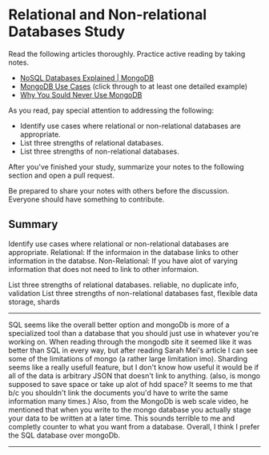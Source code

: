 # Relational and Non-relational Databases Study

Read the following articles thoroughly. Practice active reading by taking notes.

-   [NoSQL Databases Explained | MongoDB](https://www.mongodb.com/nosql-explained)
-   [MongoDB Use Cases](http://docs.mongodb.org/ecosystem/use-cases/) (click
    through to at least one detailed example)
-   [Why You Sould Never Use MongoDB](http://www.sarahmei.com/blog/2013/11/11/why-you-should-never-use-mongodb/)

As you read, pay special attention to addressing the following:

-   Identify use cases where relational or non-relational databases are
    appropriate.
-   List three strengths of relational databases.
-   List three strengths of non-relational databases.

After you've finished your study, summarize your notes to the following section
and open a pull request.

Be prepared to share your notes with others before the discussion. Everyone
should have something to contribute.

## Summary

<!-- your notes here -->
Identify use cases where relational or non-relational databases are appropriate.
Relational: If the informaion in the database links to other information in the databse.
Non-Relational: If you have alot of varying information that does not need to link to other informaion.

List three strengths of relational databases.
reliable, no duplicate info, validation
List three strengths of non-relational databases
fast, flexible data storage, shards

---

SQL seems like the overall better option and mongoDb is more of a specialized tool than a database that you should just use in whatever you're working on. When reading through the mongodb site it seemed like it was better than SQL in every way, but after reading Sarah Mei's article I can see some of the limitations of mongo (a rather large limitation imo). Sharding seems like a really usefull feature, but I don't know how useful it would be if all of the data is arbitrary JSON that doesn't link to anything. (also, is mongo supposed to save space or take up alot of hdd space? It seems to me that b/c you shouldn't link the documents you'd have to write the same information many times.) Also, from the MongoDb is web scale video, he mentioned that when you write to the mongo database you actually stage your data to be written at a later time. This sounds terrible to me and completly counter to what you want from a database. Overall, I think I prefer the SQL database over mongoDb.

---
<!--
Notes:
NoSQL Database Types

Document databases pair each key with a complex data structure known as a document. Documents can contain many different key-value pairs, or key-array pairs, or even nested documents.
Graph stores are used to store information about networks of data, such as social connections. Graph stores include Neo4J and Giraph.
Key-value stores are the simplest NoSQL databases. Every single item in the database is stored as an attribute name (or 'key'), together with its value. Examples of key-value stores are Riak and Berkeley DB. Some key-value stores, such as Redis, allow each value to have a type, such as 'integer', which adds functionality.
Wide-column stores such as Cassandra and HBase are optimized for queries over large datasets, and store columns of data together, instead of rows.


The Benefits of NoSQL

When compared to relational databases, NoSQL databases are more scalable and provide superior performance, and their data model addresses several issues that the relational model is not designed to address:
Large volumes of rapidly changing structured, semi-structured, and unstructured data

Agile sprints, quick schema iteration, and frequent code pushes

Object-oriented programming that is easy to use and flexible

Geographically distributed scale-out architecture instead of expensive, monolithic architecture


Dynamic Schemas

NoSQL databases are built to allow the insertion of data without a predefined schema.


Auto-sharding

The solution to support rapidly growing applications is to scale horizontally, by adding servers instead of concentrating more capacity in a single server.

NoSQL databases, on the other hand, usually support auto-sharding, meaning that they natively and automatically spread data across an arbitrary number of servers, without requiring the application to even be aware of the composition of the server pool. Data and query load are automatically balanced across servers, and when a server goes down, it can be quickly and transparently replaced with no application disruption.


Replication

Most NoSQL databases also support automatic database replication to maintain availability in the event of outages or planned maintenance events. More sophisticated NoSQL databases are fully self-healing, offering automated failover and recovery, as well as the ability to distribute the database across multiple geographic regions to withstand regional failures and enable data localization. Unlike relational databases, NoSQL databases generally have no requirement for separate applications or expensive add-ons to implement replication.




Don’t. Link. The. Documents.
Once we started doing ugly MongoDB joins manually in the Diaspora code, we knew it was the first sign of trouble. It was a sign that our data was actually relational, that there was value to that structure, and that we were going against the basic concept of a document data store.

Whether you’re duplicating critical data (ugh), or using references and doing joins in your application code (double ugh), when you have links between documents, you’ve outgrown MongoDB. When the MongoDB folks say “documents,” in many ways, they mean things you can print out on a piece of paper and hold. A document may have internal structure — headings and subheadings and paragraphs and footers — but it doesn’t link to other documents. It’s a self-contained piece of semi-structured data.

If your data looks like that, you’ve got documents. Congratulations! It’s a good use case for Mongo. But if there’s value in the links between documents, then you don’t actually have documents. MongoDB is not the right solution for you. It’s certainly not the right solution for social data, where links between documents are actually the most critical data in the system.

So social data isn’t document-oriented. Does that mean it’s actually…relational?


Always Be Learning
I learned something from that experience: MongoDB’s ideal use case is even narrower than our television data. The only thing it’s good at is storing arbitrary pieces of JSON. “Arbitrary,” in this context, means that you don’t care at all what’s inside that JSON. You don’t even look. There is no schema, not even an implicit schema, as there was in our TV show data. Each document is just a blob whose interior you make absolutely no assumptions about.

At RubyConf this weekend, I ran into Conrad Irwin, who suggested this use case. He’s used MongoDB to store arbitrary bits of JSON that come from customers through an API. That’s reasonable. The CAP theorem doesn’t matter when your data is meaningless. But in interesting applications, your data isn’t meaningless.

I’ve heard many people talk about dropping MongoDB in to their web application as a replacement for MySQL or PostgreSQL. There are no circumstances under which that is a good idea. Schema flexibility sounds like a great idea, but the only time it’s actually useful is when the structure of your data has no value. If you have an implicit schema — meaning, if there are things you are expecting in that JSON — then MongoDB is the wrong choice. I suggest taking a look at PostgreSQL’s hstore (now apparently faster than MongoDB anyway), and learning how to make schema changes. They really aren’t that hard, even in large tables. -->
